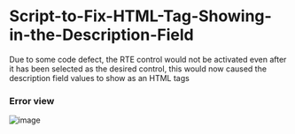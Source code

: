 # Script-to-Fix-HTML-Tag-Showing-in-the-Description-Field
Due to some code defect, the RTE control would not be activated even after it has been selected as the desired control, this would now caused the description field values to show as an HTML tags

### Error view

![image](https://user-images.githubusercontent.com/49678841/187677032-65d313fc-d594-4848-9a0d-4ad6fb83a02c.png)

